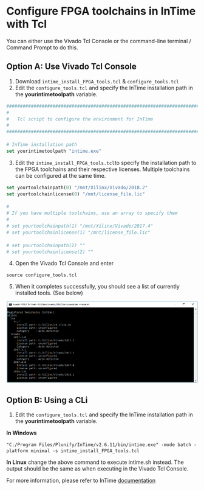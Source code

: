 # Configure FPGA toolchains in InTime with Tcl

You can either use the Vivado Tcl Console or the command-line terminal / Command Prompt to do this. 


## Option A: Use Vivado Tcl Console
1. Download `intime_install_FPGA_tools.tcl` & `configure_tools.tcl`
2. Edit the `configure_tools.tcl` and specify the InTime installation path in the **yourintimetoolpath** variable.

```Tcl
#################################################################################
#
#	Tcl script to configure the environment for InTime 
#
#################################################################################

# InTime installation path
set yourintimetoolpath "intime.exe"
```

3. Edit the `intime_install_FPGA_tools.tcl`to specify the installation path to the FPGA toolchains and their respective licenses. Multiple toolchains can be configured at the same time.

```Tcl
set yourtoolchainpath(0) "/mnt/Xilinx/Vivado/2018.2"
set yourtoolchainlicense(0) "/mnt/license_file.lic"

#
# If you have multiple toolchains, use an array to specify them
#
# set yourtoolchainpath(1) "/mnt/Xilinx/Vivado/2017.4"
# set yourtoolchainlicense(1) "/mnt/license_file.lic"

# set yourtoolchainpath(2) ""
# set yourtoolchainlicense(2) ""
```


4. Open the Vivado Tcl Console and enter 
```console
source configure_tools.tcl
```

5. When it completes successfully, you should see a list of currently installed tools. (See below) 

![alt text](https://github.com/plunify/InTime/blob/master/images/Vivado_tcl_console_tool_list.png)

## Option B: Using a CLi
1. Edit the `configure_tools.tcl` and specify the InTime installation path in the **yourintimetoolpath** variable.

**In Windows**

```console
"C:/Program Files/Plunify/InTime/v2.6.11/bin/intime.exe" -mode batch -platform minimal -s intime_install_FPGA_tools.tcl
```

**In Linux**
change the above command to execute intime.sh instead. The output should be the same as when executing in the Vivado Tcl Console.

For more information, please refer to InTime [documentation](https://docs.plunify.com/intime/configuration.html)
